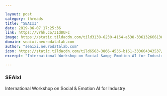 ```yaml
---

layout: post
category: threads
title: "SEAIxI"
date: 2019-06-07 17:25:36
link: https://vrhk.co/31dUUFc
image: https://static.tildacdn.com/tild3130-6230-4164-a538-336132666138/-/resize/504x/-4.gif
domain: seaixi.neurodatalab.com
author: "seaixi.neurodatalab.com"
icon: https://static.tildacdn.com/tild6563-3866-4536-b161-333664343537/SEAIxI.png
excerpt: "International Workshop on Social &amp; Emotion AI for Industry"

---
```


### SEAIxI

International Workshop on Social &amp; Emotion AI for Industry